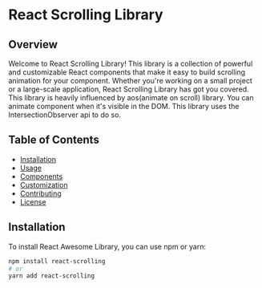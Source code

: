 # React Scrolling Library

## Overview

Welcome to React Scrolling Library! This library is a collection of powerful and customizable React components that make it easy to build scrolling animation for your component. Whether you're working on a small project or a large-scale application, React Scrolling Library has got you covered. This library is heavily influenced by aos(animate on scroll) library. You can animate component when it's visible in the DOM. This library uses the IntersectionObserver api to do so.

## Table of Contents

- [Installation](#installation)
- [Usage](#usage)
- [Components](#components)
- [Customization](#customization)
- [Contributing](#contributing)
- [License](#license)

## Installation

To install React Awesome Library, you can use npm or yarn:

```bash
npm install react-scrolling
# or
yarn add react-scrolling
